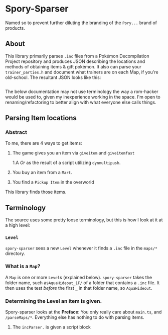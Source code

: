 # Spory-Sparser

Named so to prevent further diluting the branding of the `Pory...` brand of products.

## About

This library primarily parses `.inc` files from a Pokémon Decompilation Project repository and produces JSON describing the locations and methods of obtaining items & gift pokémon.
It also can parse your `trainer_parties.h` and document what trainers are on each Map, if you're old-school.
The resultant JSON looks like this:

```

```

The below documentation may not use terminology the way a rom-hacker would be used to, given my inexperience working in the space. I'm open to renaming/refactoring to better align with what everyone else calls things.

## Parsing Item locations

### Abstract

To me, there are 4 ways to get items:

1. The game gives you an item via `giveitem` and `giveitemfast`

   1.A _Or_ as the result of a script utilizing `dynmultipush`.

2. You buy an item from a `Mart`.
3. You find a `Pickup Item` in the overworld

This library finds those items.

## Terminology

The source uses some pretty loose terminology, but this is how I look at it at a high level:

### `Level`

`spory-sparser` sees a new `Level` whenever it finds a `.inc` file in the `maps/*` directory.

### What is a `Map`?

A `Map` is one or more `Level`s (explained below).
`spory-sparser` takes the folder name, such as`AquaHideout_1F/` of a folder that contains a `.inc` file. It then uses the test _before_ the first `_` in that folder name, so `AquaHideout`.

### Determining the Level an item is given.

Spory-sparser looks at the
**Preface**: You only really care about `main.ts`, and `/parseMaps/*`. Everything else has nothing to do with parsing items.

1. The `incParser.` is given a script block

